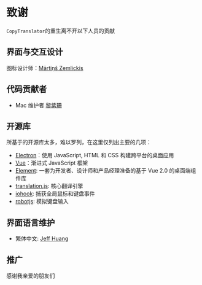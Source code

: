 # 致谢

`CopyTranslator`的重生离不开以下人员的贡献

## 界面与交互设计

图标设计师：[Mārtiņš Zemlickis](http://mzemlickis.lv/)

## 代码贡献者
- Mac 维护者 [黎紫珊](https://github.com/Sandural)

## 开源库
所基于的开源库太多，难以罗列，在这里仅列出主要的几项：
- [Electron](https://electronjs.org)：使用 JavaScript, HTML 和 CSS 构建跨平台的桌面应用
- [Vue](http://vuejs.org)：渐进式 JavaScript 框架
- [Element](http://element-cn.eleme.io/#/zh-CN): 一套为开发者、设计师和产品经理准备的基于 Vue 2.0 的桌面端组件库
- [translation.js](https://github.com/Selection-Translator/translation.js): 核心翻译引擎
- [iohook](https://github.com/wilix-team/iohook): 捕获全局鼠标和键盘事件
- [robotjs](http://robotjs.io/): 模拟键盘输入

## 界面语言维护

- 繁体中文: [Jeff Huang](https://github.com/s8321414)

## 推广

感谢我亲爱的朋友们